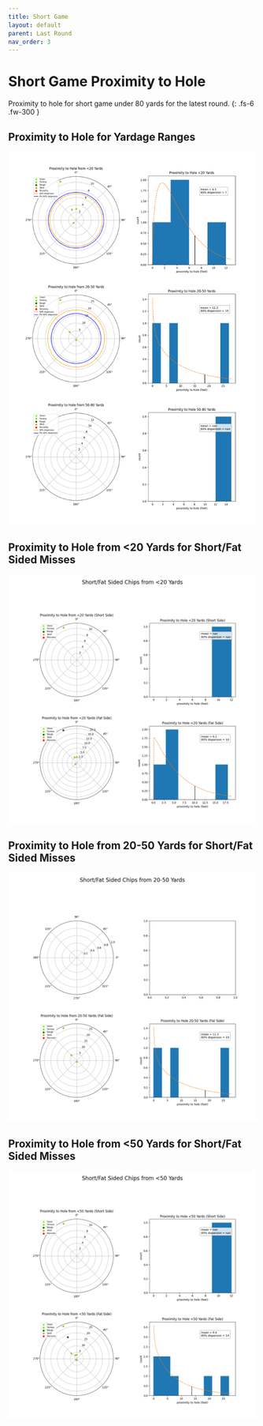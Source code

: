 ```yaml
---
title: Short Game
layout: default
parent: Last Round
nav_order: 3
---
```

# Short Game Proximity to Hole
Proximity to hole for short game under 80 yards for the latest round.
{: .fs-6 .fw-300 }

## Proximity to Hole for Yardage Ranges
![Short Game](../../assets/latest/short_game.png)

## Proximity to Hole from <20 Yards for Short/Fat Sided Misses
![Short Fat Sided <20](../../assets/latest/short_fat_sided_lt20.png)

## Proximity to Hole from 20-50 Yards for Short/Fat Sided Misses
![Short Fat Sided 20-50](../../assets/latest/short_fat_sided_20-50.png)

## Proximity to Hole from <50 Yards for Short/Fat Sided Misses
![Short Fat Sided <50](../../assets/latest/short_fat_sided_lt50.png)
